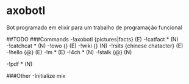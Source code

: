 # axobotl
Bot programado em elixir para um trabalho de programação funcional


##TODO
###Commands
  -!axobotl {pictures|facts} (E)
  -!catfact * (N)
  -!catchcat * (N)
  -!owo {} (E)
  -!wiki {} (N)
  -!rsits {chinese chatacter} (E)
  -!hello {@} (E)
  -!m * (E)
  -!4ch * (N)
  -!stalk {@} (N)
  
  -!pdf * (N)

###Other
-Initialize mix
